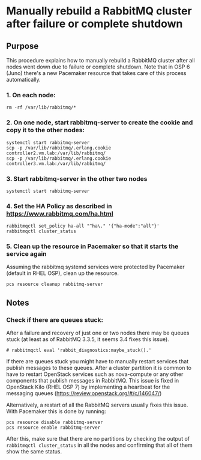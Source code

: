 # Manually rebuild a RabbitMQ cluster after failure or complete shutdown

## Purpose
This procedure explains how to manually rebuild a RabbitMQ cluster after all nodes went down due to failure or complete shutdown.
Note that in OSP 6 (Juno) there's a new Pacemaker resource that takes care of this process automatically.

### 1. On each node:
```
rm -rf /var/lib/rabbitmq/*
```
### 2. On one node, start rabbitmq-server to create the cookie and copy it to the other nodes:
```
systemctl start rabbitmq-server
scp -p /var/lib/rabbitmq/.erlang.cookie controller2.vm.lab:/var/lib/rabbitmq/
scp -p /var/lib/rabbitmq/.erlang.cookie controller3.vm.lab:/var/lib/rabbitmq/
```
### 3. Start rabbitmq-server in the other two nodes
```
systemctl start rabbitmq-server
```
### 4. Set the HA Policy as described in https://www.rabbitmq.com/ha.html
```
rabbitmqctl set_policy ha-all "^ha\." '{"ha-mode":"all"}'
rabbitmqctl cluster_status
```
### 5. Clean up the resource in Pacemaker so that it starts the service again
Assuming the rabbitmq systemd services were protected by Pacemaker (default in RHEL OSP), clean up the resource.
```
pcs resource cleanup rabbitmq-server
```
## Notes
### Check if there are queues stuck:
After a failure and recovery of just one or two nodes there may be queues stuck (at least as of RabbitMQ 3.3.5, it seems 3.4 fixes this issue).
```
# rabbitmqctl eval 'rabbit_diagnostics:maybe_stuck().'
```
If there are queues stuck you might have to manually restart services that publish messages to these queues. After a cluster partition it is common to have to restart OpenStack services such as nova-compute or any other components that publish messages in RabbitMQ. This issue is fixed in OpenStack Kilo (RHEL OSP 7) by implementing a heartbeat for the messaging queues (https://review.openstack.org/#/c/146047/)

Alternatively, a restart of all the RabbitMQ servers usually fixes this issue. With Pacemaker this is done by running:
```
pcs resource disable rabbitmq-server
pcs resource enable rabbitmq-server
```
After this, make sure that there are no partitions by checking the output of `rabbitmqctl cluster_status` in all the nodes and confirming that all of them show the same status.
